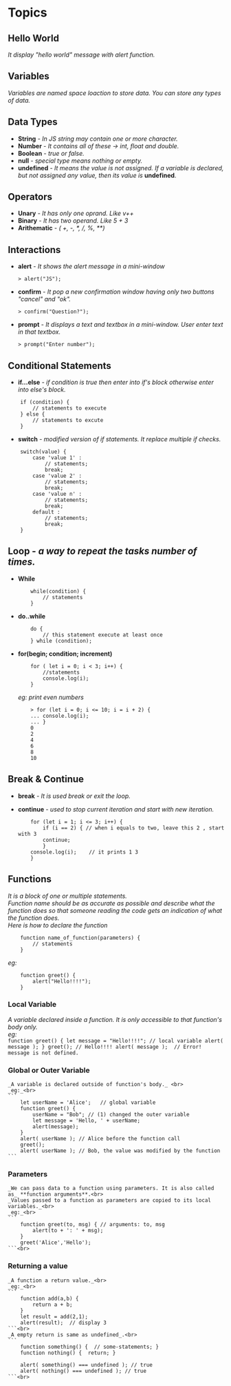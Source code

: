 # Topics

## Hello World <br>
   _It display "hello world" message with alert function._

## Variables<br>
   _Variables are named space loaction to store data. You can store any types of data._

## Data Types<br>
- **String** - _In JS string may contain one or more character._ 
- **Number** - _It contains all of these -> int, float and double._
- **Boolean** - _true or false._
- **null** - _special type means nothing or empty._
- **undefined** - _It means the value is not assigned. If a variable is declared, but not assigned any value, then its value is_ **undefined**.

## Operators <br>
- **Unary** - _It has only one oprand. Like v++_
- **Binary** - _It has two operand. Like 5 + 3_
- **Arithematic** - _( +, -, *, /, %, \*\*)_
## Interactions<br>
- **alert** - _It shows the alert message in a mini-window_ <br>
	```
	> alert("JS");
	```

- **confirm** - _It pop a new confirmation window having only two buttons "cancel" and "ok"._<br>
	```
	> confirm("Question?");
	```

- **prompt** - _It displays a text and textbox in a mini-window. User enter text in that textbox._<br>
	```
	> prompt("Enter number");
	```

## Conditional Statements<br>
- **if...else** - _if condition is true then enter into if's block otherwise enter into else's block._<br>
``` 
	if (condition) { 
		// statements to execute
	} else {
		// statements to excute
	}
```
- **switch** - _modified version of if statements. It replace multiple if checks._ <br>
```
	switch(value) {
		case 'value 1' :
			// statements;
			break;
		case 'value 2' :
			// statements;
			break;
		case 'value n' :
			// statements;
			break;
		default :
			// statements;
			break;
	}
```
## Loop - _a way to repeat the tasks number of times._<br>
- **While** <br>
	```
		while(condition) {
			// statements
		}
	``` 

- **do..while** <br>
	```
		do {
			// this statement execute at least once 
		} while (condition);
	 ```

- **for(begin; condition; increment)** <br>
	```
		for ( let i = 0; i < 3; i++) {
			//statements  
			console.log(i);
		}
	```
	_eg: print even numbers_
	```
		> for (let i = 0; i <= 10; i = i + 2) {
		... console.log(i);
		... }
		0
		2
		4
		6
		8
		10
	```

## Break & Continue <br>
- **break** - _It is used break or exit the loop._
- **continue** - _used to stop current iteration and start with new iteration._

	``` 
		for (let i = 1; i <= 3; i++) { 
			if (i == 2) { // when i equals to two, leave this 2 , start with 3
			continue;	
			}		
		console.log(i);    // it prints 1 3
		}
	```


## Functions 
_It is a block of one or multiple statements._ <br>
_Function name should be as accurate as possible and describe what the function does so that someone reading the code gets an indication of what the function does._<br>
_Here is how to declare the function_<br>

```
	function name_of_function(parameters) {
		// statements
	}
```
_eg:_<br>
```
	function greet() {
		alert("Hello!!!!");
	}
```

### Local Variable
_A variable declared inside a function. It is only accessible to that function's body only._<br>
_eg:_<br>
	```
		function greet() {
			let message = "Hello!!!!"; // local variable
			alert( message );
		}
		greet(); // Hello!!!!
		alert( message );  // Error! message is not defined.
	```<br>

### Global or Outer Variable
	_A variable is declared outside of function's body._ <br>
	_eg:_<br>
	```
		let userName = 'Alice';   // global variable
		function greet() {
			userName = "Bob"; // (1) changed the outer variable
			let message = 'Hello, ' + userName;
			alert(message);
		}
		alert( userName ); // Alice before the function call
		greet();
		alert( userName ); // Bob, the value was modified by the function
	```

### Parameters
	_We can pass data to a function using parameters. It is also called as_ **function arguments**.<br>
	_Values passed to a function as parameters are copied to its local variables._<br>
	_eg:_<br>
	```
		function greet(to, msg) { // arguments: to, msg	
			alert(to + ': ' + msg);
		}
		greet('Alice','Hello');
	```<br>
### Returning a value
	_A function a return value._<br>
	_eg:_<br>
	```
		function add(a,b) {
			return a + b;
		}
		let result = add(2,1);
		alert(result);	// display 3
	```<br>
	_A empty return is same as undefined_.<br>
	```
		function something() {  // some-statements; }
		function nothing() {  return; }
		
		alert( something() === undefined ); // true
		alert( nothing() === undefined ); // true
	```<br>

